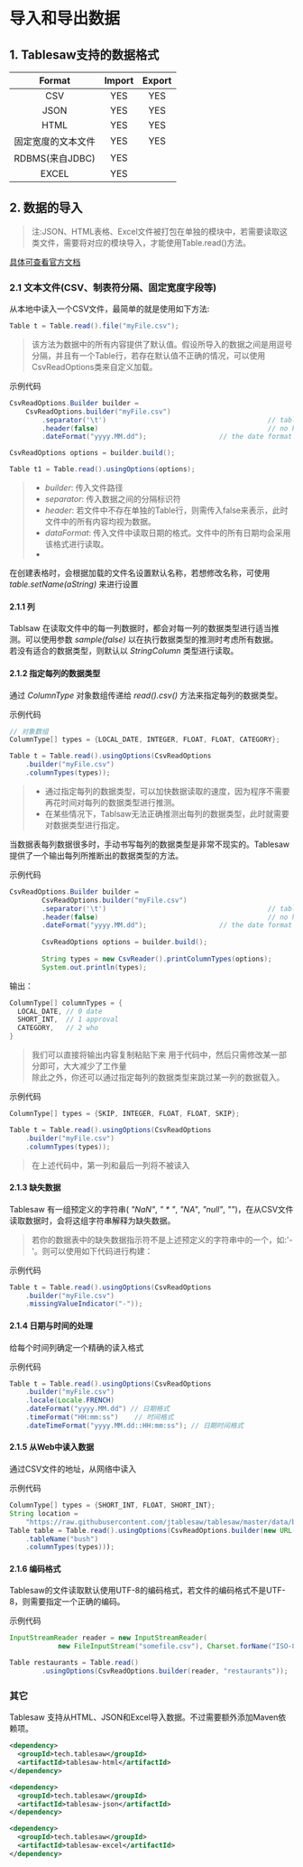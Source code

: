 # 导入和导出数据

## 1. Tablesaw支持的数据格式

|    Format     | Import | Export |
|:-------------:|:------:|:------:|
|      CSV      |  YES   |  YES   |
|     JSON      |  YES   |  YES   |
|     HTML      |  YES   |  YES   |
|   固定宽度的文本文件   |  YES   |  YES   |
| RDBMS(来自JDBC) |  YES   |        |
|     EXCEL     |  YES   |        |

## 2. 数据的导入
> 注:JSON、HTML表格、Excel文件被打包在单独的模块中，若需要读取这类文件，需要将对应的模块导入，才能使用Table.read()方法。    

<a href="https://www.javadoc.io/doc/tech.tablesaw/tablesaw-core/0.31.0/tech/tablesaw/io/DataFrameReader.html">具体可查看官方文档</a>

### 2.1 文本文件(CSV、制表符分隔、固定宽度字段等)
从本地中读入一个CSV文件，最简单的就是使用如下方法:
```java
Table t = Table.read().file("myFile.csv");
```
> 该方法为数据中的所有内容提供了默认值。假设所导入的数据之间是用逗号分隔，并且有一个Table行，若存在默认值不正确的情况，可以使用CsvReadOptions类来自定义加载。

示例代码
```java
CsvReadOptions.Builder builder = 
	CsvReadOptions.builder("myFile.csv")
		.separator('\t')										// table is tab-delimited
		.header(false)											// no header
		.dateFormat("yyyy.MM.dd");  				// the date format to use. 

CsvReadOptions options = builder.build();

Table t1 = Table.read().usingOptions(options);
```

> - *builder*: 传入文件路径
> - *separator*: 传入数据之间的分隔标识符
> - *header*: 若文件中不存在单独的Table行，则需传入false来表示，此时文件中的所有内容均视为数据。
> - *dataFormat*: 传入文件中读取日期的格式。文件中的所有日期均会采用该格式进行读取。
> - 
在创建表格时，会根据加载的文件名设置默认名称，若想修改名称，可使用 *table.setName(aString)* 来进行设置

#### 2.1.1 列
Tablsaw 在读取文件中的每一列数据时，都会对每一列的数据类型进行适当推测。可以使用参数 *sample(false)* 以在执行数据类型的推测时考虑所有数据。    
若没有适合的数据类型，则默认以 *StringColumn* 类型进行读取。

#### 2.1.2 指定每列的数据类型
通过 *ColumnType* 对象数组传递给 *read().csv()* 方法来指定每列的数据类型。

示例代码
```java
// 对象数组
ColumnType[] types = {LOCAL_DATE, INTEGER, FLOAT, FLOAT, CATEGORY};

Table t = Table.read().usingOptions(CsvReadOptions
    .builder("myFile.csv")
    .columnTypes(types));

```
> - 通过指定每列的数据类型，可以加快数据读取的速度，因为程序不需要再花时间对每列的数据类型进行推测。
> - 在某些情况下，Tablsaw无法正确推测出每列的数据类型，此时就需要对数据类型进行指定。

当数据表每列数据很多时，手动书写每列的数据类型是非常不现实的。Tablesaw提供了一个输出每列所推断出的数据类型的方法。

示例代码
```java
CsvReadOptions.Builder builder =
        CsvReadOptions.builder("myFile.csv")
        .separator('\t')										// table is tab-delimited
        .header(false)											// no header
        .dateFormat("yyyy.MM.dd");  				// the date format to use. 
        
        CsvReadOptions options = builder.build();
        
        String types = new CsvReader().printColumnTypes(options);
        System.out.println(types);
```
输出：
```java
ColumnType[] columnTypes = {
  LOCAL_DATE, // 0 date 
  SHORT_INT,  // 1 approval 
  CATEGORY,   // 2 who 
}
```
> 我们可以直接将输出内容复制粘贴下来 用于代码中，然后只需修改某一部分即可，大大减少了工作量   
> 除此之外，你还可以通过指定每列的数据类型来跳过某一列的数据载入。   

示例代码
```java
ColumnType[] types = {SKIP, INTEGER, FLOAT, FLOAT, SKIP};

Table t = Table.read().usingOptions(CsvReadOptions
    .builder("myFile.csv")
    .columnTypes(types));
```
> 在上述代码中，第一列和最后一列将不被读入

#### 2.1.3 缺失数据
Tablesaw 有一组预定义的字符串( *"NaN"*, *" \* "*, *"NA"*, *"null"*, *""*)，在从CSV文件读取数据时，会将这组字符串解释为缺失数据。   
> 若你的数据表中的缺失数据指示符不是上述预定义的字符串中的一个，如:'-'。则可以使用如下代码进行构建：

示例代码
```java
Table t = Table.read().usingOptions(CsvReadOptions
    .builder("myFile.csv")
    .missingValueIndicator("-"));
```

#### 2.1.4 日期与时间的处理
给每个时间列确定一个精确的读入格式

示例代码
```java
Table t = Table.read().usingOptions(CsvReadOptions
    .builder("myFile.csv")
    .locale(Locale.FRENCH)
    .dateFormat("yyyy.MM.dd") // 日期格式
    .timeFormat("HH:mm:ss")    // 时间格式
    .dateTimeFormat("yyyy.MM.dd::HH:mm:ss"); // 日期时间格式
```

#### 2.1.5 从Web中读入数据
通过CSV文件的地址，从网络中读入

示例代码
```java
ColumnType[] types = {SHORT_INT, FLOAT, SHORT_INT};
String location = 
    "https://raw.githubusercontent.com/jtablesaw/tablesaw/master/data/bush.csv";
Table table = Table.read().usingOptions(CsvReadOptions.builder(new URL(location))
    .tableName("bush")
  	.columnTypes(types)));
```

#### 2.1.6 编码格式

Tablesaw的文件读取默认使用UTF-8的编码格式，若文件的编码格式不是UTF-8，则需要指定一个正确的编码。

示例代码
```java
InputStreamReader reader = new InputStreamReader(
			new FileInputStream("somefile.csv"), Charset.forName("ISO-8859-1"));

Table restaurants = Table.read()
		.usingOptions(CsvReadOptions.builder(reader, "restaurants"));
```

### 其它
Tablesaw 支持从HTML、JSON和Excel导入数据。不过需要额外添加Maven依赖项。

```xml
<dependency>
  <groupId>tech.tablesaw</groupId>
  <artifactId>tablesaw-html</artifactId>
</dependency>
```

```xml
<dependency>
  <groupId>tech.tablesaw</groupId>
  <artifactId>tablesaw-json</artifactId>
</dependency>
```

```xml
<dependency>
  <groupId>tech.tablesaw</groupId>
  <artifactId>tablesaw-excel</artifactId>
</dependency>
```

